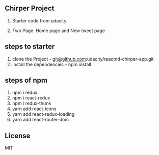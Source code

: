 ## Chirper Project

1. Starter code from udacity

2. Two Page: Home page and New tweet page

## steps to starter

1. clone the Project - git@github.com:udacity/reactnd-chirper-app.git
2. install the dependencies - npm install

## steps of npm

1. npm i redux
2. npm i react-redux
3. npm i redux-thunk
4. yarn add react-icons
5. yarn add react-redux-loading
6. yarn add react-router-dom

## License

MIT
